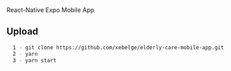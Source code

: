 React-Native Expo Mobile App

## Upload

```bash
  1 - git clone https://github.com/xebelge/elderly-care-mobile-app.git
  2 - yarn
  3 - yarn start
```
